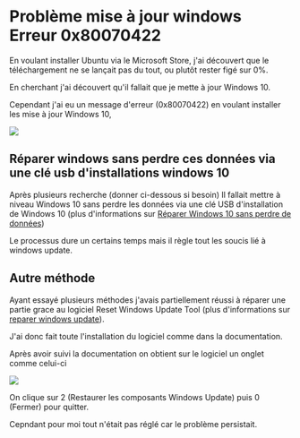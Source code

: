 Problème mise à jour windows Erreur 0x80070422
=============================================
En voulant installer Ubuntu via le Microsoft Store, j'ai découvert que le téléchargement ne se lançait pas du tout, ou plutôt rester figé sur 0%.

En cherchant j'ai découvert qu'il fallait que je mette à jour Windows 10.

Cependant j'ai eu un message d'erreur (0x80070422) en voulant installer les mise à jour Windows 10,

![](https://lecrabeinfo.net/app/uploads/2019/12/reparer-windows-update-echec-erreurs-sur-windows-10-8-7-5df765341cbaa.jpg)

Réparer windows sans perdre ces données via une clé usb d'installations windows 10
----------------------------------------------------------------------------------
Après plusieurs recherche (donner ci-dessous si besoin) Il fallait mettre à niveau Windows 10 sans perdre les données via une clé USB d'installation de Windows 10 (plus d'informations sur [Réparer Windows 10 sans perdre de données](https://lecrabeinfo.net/reparer-windows-10-sans-perdre-ses-donnees.html#methode-n3-avec-une-cle-usb-dinstallation-de-windows-10))

Le processus dure un certains temps mais il règle tout les soucis lié à windows update.

Autre méthode
-------------
Ayant essayé plusieurs méthodes j'avais partiellement réussi à réparer une partie grace au logiciel Reset Windows Update Tool (plus d'informations sur [reparer windows update](https://lecrabeinfo.net/reparer-windows-update-echec-mises-a-jour-et-erreurs.html#n4-reparer-windows)).

J'ai donc fait toute l'installation du logiciel comme dans la documentation.

Après avoir suivi la documentation on obtient sur le logiciel un onglet comme celui-ci

![](https://lecrabeinfo.net/app/uploads/2019/12/options-reset-windows-update-tool-reparer-windows-update-5def87b6c239b-1024x807.jpg)

On clique sur 2 (Restaurer les composants Windows Update) puis 0 (Fermer) pour quitter.

Cepndant pour moi tout n'était pas réglé car le problème persistait.
